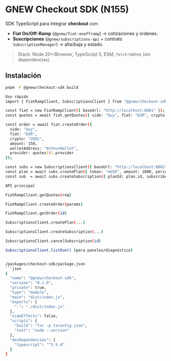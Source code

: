 
# GNEW Checkout SDK (N155)

SDK TypeScript para integrar **checkout** con:
- **Fiat On/Off‑Ramp** (`@gnew/fiat-onofframp`) → cotizaciones y órdenes.
- **Suscripciones** (`@gnew/subscriptions-api` + contrato `SubscriptionManager`) → alta/baja y estado.

> Stack: Node 20+/Browser, TypeScript 5, ESM, `fetch` nativo (sin dependencias).

## Instalación
```bash
pnpm -F @gnew/checkout-sdk build

Uso rápido
import { FiatRampClient, SubscriptionsClient } from "@gnew/checkout-sdk";

const fiat = new FiatRampClient({ baseUrl: "http://localhost:8081" });
const quotes = await fiat.getQuotes({ side: "buy", fiat: "EUR", crypto: "USDC", amount: 150 });

const order = await fiat.createOrder({
  side: "buy",
  fiat: "EUR",
  crypto: "USDC",
  amount: 150,
  walletAddress: "0xYourWallet",
  provider: quotes[0].provider
});

const subs = new SubscriptionsClient({ baseUrl: "http://localhost:8082" });
const plan = await subs.createPlan({ token: "mUSD", amount: 1000, periodSeconds: 30*86400, anchorTimestamp: 0, graceSeconds: 7*86400 });
const sub  = await subs.createSubscription({ planId: plan.id, subscriber: "0xYourWallet", prorateFirst: false });

API principal

FiatRampClient.getQuotes(req)

FiatRampClient.createOrder(params)

FiatRampClient.getOrder(id)

SubscriptionsClient.createPlan(...)

SubscriptionsClient.createSubscription(...)

SubscriptionsClient.cancelSubscription(id)

SubscriptionsClient.listDue() (para paneles/diagnóstico)


/packages/checkout-sdk/package.json
```json
{
  "name": "@gnew/checkout-sdk",
  "version": "0.1.0",
  "private": true,
  "type": "module",
  "main": "dist/index.js",
  "exports": {
    ".": "./dist/index.js"
  },
  "sideEffects": false,
  "scripts": {
    "build": "tsc -p tsconfig.json",
    "test": "node --version"
  },
  "devDependencies": {
    "typescript": "^5.5.4"
  }
}


